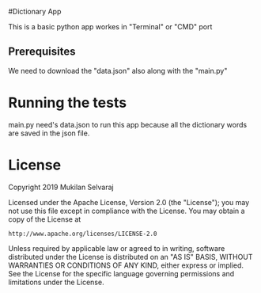#Dictionary App

This is a basic python app workes in "Terminal" or "CMD" port

## Prerequisites

We need to download the "data.json" also along with the "main.py"

# Running the tests

main.py need's data.json to run this app because all the dictionary words are saved in the json file.

# License

Copyright 2019 Mukilan Selvaraj

Licensed under the Apache License, Version 2.0 (the "License");
you may not use this file except in compliance with the License.
You may obtain a copy of the License at

    http://www.apache.org/licenses/LICENSE-2.0

Unless required by applicable law or agreed to in writing, software
distributed under the License is distributed on an "AS IS" BASIS,
WITHOUT WARRANTIES OR CONDITIONS OF ANY KIND, either express or implied.
See the License for the specific language governing permissions and
limitations under the License.